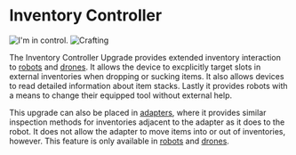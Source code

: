 # Inventory Controller

![I'm in control.](oredict:oc:inventoryControllerUpgrade)
![Crafting](img/uinventorycontroller.png)

The Inventory Controller Upgrade provides extended inventory interaction to [robots](../block/robot.md) and [drones](drone.md). It allows the device to excplicitly target slots in external inventories when dropping or sucking items. It also allows devices to read detailed information about item stacks. Lastly it provides robots with a means to change their equipped tool without external help.

This upgrade can also be placed in [adapters](../block/adapter.md), where it provides similar inspection methods for inventories adjacent to the adapter as it does to the robot. It does not allow the adapter to move items into or out of inventories, however. This feature is only available in [robots](../block/robot.md) and [drones](drone.md).

